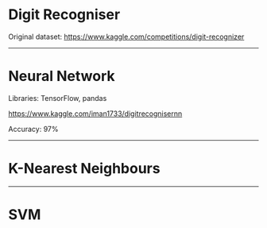 # Digit Recogniser

Original dataset: https://www.kaggle.com/competitions/digit-recognizer

--------

# Neural Network

Libraries: TensorFlow, pandas

https://www.kaggle.com/iman1733/digitrecognisernn

Accuracy: 97%

--------

# K-Nearest Neighbours


--------

# SVM
